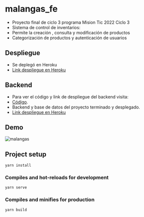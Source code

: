 # malangas_fe

- Proyecto final de ciclo 3 programa Mision Tic 2022 Ciclo 3
- Sistema de control de inventarios:
- Permite la creación , consulta y modificación de productos
- Categorización de productos y autenticación de usuarios

## Despliegue
- Se deplegó en Heroku
- [Link despliegue en Heroku](https://malangas.herokuapp.com/#/)

## Backend 
- Para ver el código y link de despliegue del backend visita:
- [Código](https://github.com/karvaroz/malangas).
- Backend y base de datos del proyecto terminado y desplegado.
- [Link despliegue en Heroku](https://malangas-be.herokuapp.com/)

## Demo

![malangas](https://user-images.githubusercontent.com/72476418/145275722-e11aae2f-075e-4ec8-af43-bec95b2505b9.gif)


## Project setup
```
yarn install
```

### Compiles and hot-reloads for development
```
yarn serve
```

### Compiles and minifies for production
```
yarn build
```
